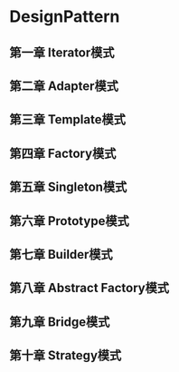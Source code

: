 # DesignPattern
## 第一章 Iterator模式
## 第二章 Adapter模式
## 第三章 Template模式
## 第四章 Factory模式
## 第五章 Singleton模式
## 第六章 Prototype模式
## 第七章 Builder模式
## 第八章 Abstract Factory模式
## 第九章 Bridge模式
## 第十章 Strategy模式